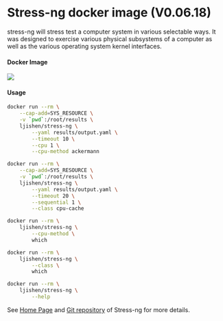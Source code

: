 # Stress-ng docker image (V0.06.18)stress-ng will stress test a computer system in various selectable ways. It was designed to exercise various physical subsystems of a computer as well as the various operating system kernel interfaces.#### Docker Image[![](https://images.microbadger.com/badges/image/ljishen/stress-ng.svg)](http://microbadger.com/images/ljishen/stress-ng "Get your own image badge on microbadger.com")#### Usage```bashdocker run --rm \    --cap-add=SYS_RESOURCE \    -v `pwd`:/root/results \    ljishen/stress-ng \        --yaml results/output.yaml \        --timeout 10 \        --cpu 1 \        --cpu-method ackermanndocker run --rm \    --cap-add=SYS_RESOURCE \    -v `pwd`:/root/results \    ljishen/stress-ng \        --yaml results/output.yaml \        --timeout 20 \        --sequential 1 \        --class cpu-cachedocker run --rm \    ljishen/stress-ng \        --cpu-method \        whichdocker run --rm \    ljishen/stress-ng \        --class \        whichdocker run --rm \    ljishen/stress-ng \        --help```See [Home Page](http://kernel.ubuntu.com/~cking/stress-ng/) and [Git repository](https://github.com/ColinIanKing/stress-ng) of Stress-ng for more details.